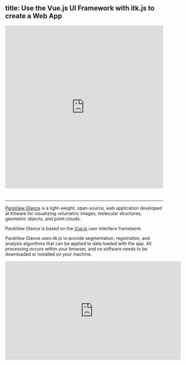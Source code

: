 title: Use the Vue.js UI Framework with itk.js to create a Web App
---

<div style="height: 520px; width: 100%; padding-bottom: 25px;">
  <iframe
    allow="geolocation; microphone; camera; midi; encrypted-media"
    src="https://kitware.github.io/paraview-glance/app/"
    alt="ParaView Glance Application"
    style="height: 100%; width: 100%; border: 0;">
  </iframe>
</div>

---

[ParaView Glance](https://kitware.github.io/paraview-glance/index.html) is a light-weight, open-source, web application developed at Kitware for visualizing volumetric images, molecular structures, geometric objects, and point clouds.

ParaView Glance is based on the [Vue.js](https://vuejs.org/) user interface
framework.

ParaView Glance uses itk.js to provide segmentation, registration, and analysis algorithms that can be applied to data loaded with the app. All processing occurs within your browser, and no software needs to be downloaded or installed on your machine.

<iframe width="560" height="315" src="https://www.youtube.com/embed/Petie0GbYTk" frameborder="0" allow="accelerometer; autoplay; encrypted-media; gyroscope; picture-in-picture" allowfullscreen></iframe>
